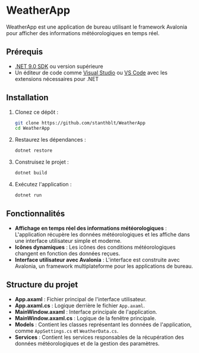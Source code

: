 # WeatherApp

WeatherApp est une application de bureau utilisant le framework Avalonia pour afficher des informations météorologiques en temps réel.

## Prérequis

- [.NET 9.0 SDK](https://dotnet.microsoft.com/download/dotnet/9.0) ou version supérieure
- Un éditeur de code comme [Visual Studio](https://visualstudio.microsoft.com/) ou [VS Code](https://code.visualstudio.com/) avec les extensions nécessaires pour .NET

## Installation

1. Clonez ce dépôt :
   ```bash
   git clone https://github.com/stanthblt/WeatherApp
   cd WeatherApp
   ```

2. Restaurez les dépendances :
   ```bash
   dotnet restore
   ```

3. Construisez le projet :
   ```bash
   dotnet build
   ```

4. Exécutez l'application :
   ```bash
   dotnet run
   ```

## Fonctionnalités

- **Affichage en temps réel des informations météorologiques** : L'application récupère les données météorologiques et les affiche dans une interface utilisateur simple et moderne.
- **Icônes dynamiques** : Les icônes des conditions météorologiques changent en fonction des données reçues.
- **Interface utilisateur avec Avalonia** : L'interface est construite avec Avalonia, un framework multiplateforme pour les applications de bureau.

## Structure du projet

- **App.axaml** : Fichier principal de l'interface utilisateur.
- **App.axaml.cs** : Logique derrière le fichier `App.axaml`.
- **MainWindow.axaml** : Interface principale de l'application.
- **MainWindow.axaml.cs** : Logique de la fenêtre principale.
- **Models** : Contient les classes représentant les données de l'application, comme `AppSettings.cs` et `WeatherData.cs`.
- **Services** : Contient les services responsables de la récupération des données météorologiques et de la gestion des paramètres.
